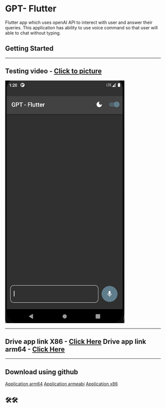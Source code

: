 # GPT- Flutter
Flutter app which uses openAI API to interect with user and answer their queries. This application has ability to use voice command so that user will able to chat without typing.
 
## Getting Started
-----
Testing video - [Click to picture](https://drive.google.com/file/d/1X3D-X5B-VwpjQfa8bjxDnmTvccsAhOQy/view?usp=sharing) 
-----
[![Watch the video](./App_and_Video/gpt.png)](https://drive.google.com/file/d/1X3D-X5B-VwpjQfa8bjxDnmTvccsAhOQy/view?usp=sharing)

----
Drive app link X86 - [Click Here](https://drive.google.com/file/d/1repVRD-4fPaR5iLIXmm5nYqI0ys83fVL/view?usp=sharing)
Drive app link arm64 - [Click Here](https://drive.google.com/file/d/1QOEn5jEXaUrPtfpgyD2yjLDi2JZ0QT6C/view?usp=sharing)
----


----
Download using github
----
[Application arm64](./App_and_Video/app-arm64-v8a-release.apk)
[Application armeabi](./App_and_Video/app-armeabi-v7a-release.apk)
[Application x86](./App_and_Video/app-x86_64-release.apk)


## 🛠️🛠️
